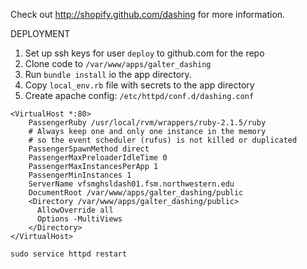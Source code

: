 Check out http://shopify.github.com/dashing for more information.

DEPLOYMENT

1. Set up ssh keys for user `deploy` to github.com for the repo
2. Clone code to `/var/www/apps/galter_dashing`
3. Run `bundle install` io the app directory.
4. Copy `local_env.rb` file with secrets to the app directory
5. Create apache config: `/etc/httpd/conf.d/dashing.conf`
```
<VirtualHost *:80>
    PassengerRuby /usr/local/rvm/wrappers/ruby-2.1.5/ruby
    # Always keep one and only one instance in the memory
    # so the event scheduler (rufus) is not killed or duplicated
    PassengerSpawnMethod direct
    PassengerMaxPreloaderIdleTime 0
    PassengerMaxInstancesPerApp 1
    PassengerMinInstances 1
    ServerName vfsmghsldash01.fsm.northwestern.edu
    DocumentRoot /var/www/apps/galter_dashing/public
    <Directory /var/www/apps/galter_dashing/public>
      AllowOverride all
      Options -MultiViews
    </Directory>
</VirtualHost>
```

`sudo service httpd restart`
